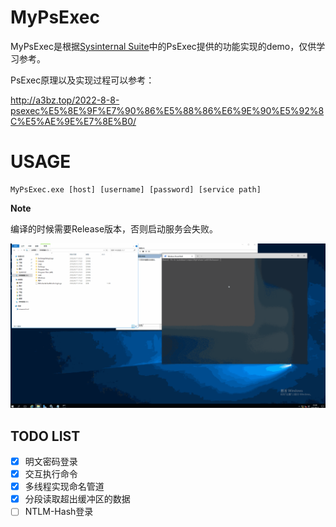 # MyPsExec

MyPsExec是根据[Sysinternal Suite](https://docs.microsoft.com/en-us/sysinternals/downloads/sysinternals-suite)中的PsExec提供的功能实现的demo，仅供学习参考。

PsExec原理以及实现过程可以参考：

http://a3bz.top/2022-8-8-psexec%E5%8E%9F%E7%90%86%E5%88%86%E6%9E%90%E5%92%8C%E5%AE%9E%E7%8E%B0/

# USAGE
```
MyPsExec.exe [host] [username] [password] [service path]
```

**Note**

编译的时候需要Release版本，否则启动服务会失败。

![](display.gif)

## TODO LIST

- [x] 明文密码登录
- [x] 交互执行命令
- [x] 多线程实现命名管道
- [x] 分段读取超出缓冲区的数据
- [ ] NTLM-Hash登录
